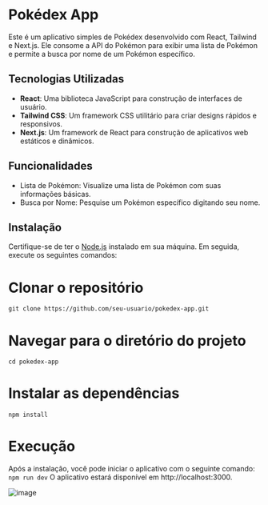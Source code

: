# Pokédex App

Este é um aplicativo simples de Pokédex desenvolvido com React, Tailwind e Next.js. Ele consome a API do Pokémon para exibir uma lista de Pokémon e permite a busca por nome de um Pokémon específico.

## Tecnologias Utilizadas

- **React**: Uma biblioteca JavaScript para construção de interfaces de usuário.
- **Tailwind CSS**: Um framework CSS utilitário para criar designs rápidos e responsivos.
- **Next.js**: Um framework de React para construção de aplicativos web estáticos e dinâmicos.

## Funcionalidades

- Lista de Pokémon: Visualize uma lista de Pokémon com suas informações básicas.
- Busca por Nome: Pesquise um Pokémon específico digitando seu nome.

## Instalação

Certifique-se de ter o [Node.js](https://nodejs.org/) instalado em sua máquina. Em seguida, execute os seguintes comandos:

# Clonar o repositório
```git clone https://github.com/seu-usuario/pokedex-app.git```

# Navegar para o diretório do projeto
```cd pokedex-app```

# Instalar as dependências
```npm install```

# Execução
Após a instalação, você pode iniciar o aplicativo com o seguinte comando:
```npm run dev```
O aplicativo estará disponível em http://localhost:3000.

![image](https://github.com/ph-afonso/pokemon-api/assets/74362146/9a3ef319-6cdd-4e26-94f0-dfd777e880ee)

